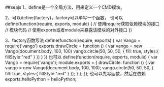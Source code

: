 ##seajs
1、define是一个全局方法，用来定义一个CMD模块。

2、可以define(factory)，factory可以单写一个函数，
也可以
define(function(require, exports, module) {
	// 使用require获取依赖模块的接口
    // 模块代码
    // 使用exports或者module来暴露该模块的对外接口
})

3、factory函数写法
define(function(require, exports) {
    var Vango = require('vango')
    exports.drawCircle = function () {
        var vango = new Vango(document.body, 100, 100)
        vango.circle(50, 50, 50, {
            fill: true,
            styles:{
                fillStyle:"red"
            }
        })
    }
})
也可以
define(function(require, exports, module) {
    var Vango = require('vango');
    module.exports = {
        drawCircle: function () {
            var vango = new Vango(document.body, 100, 100);
            vango.circle(50, 50, 50, {
                fill: true,
                styles:{
                    fillStyle:"red"
                }
            });
        }
    };
});
也可以先写函数，然后在依赖
exports.helloPython = helloPython;

